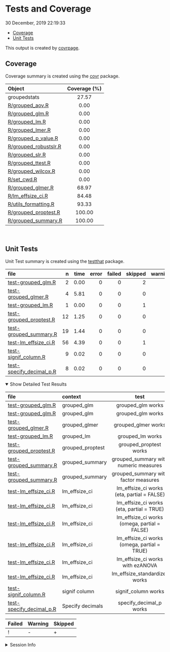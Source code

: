 Tests and Coverage
================
30 December, 2019 22:19:33

  - [Coverage](#coverage)
  - [Unit Tests](#unit-tests)

This output is created by
[covrpage](https://github.com/metrumresearchgroup/covrpage).

## Coverage

Coverage summary is created using the
[covr](https://github.com/r-lib/covr) package.

| Object                                             | Coverage (%) |
| :------------------------------------------------- | :----------: |
| groupedstats                                       |    27.57     |
| [R/grouped\_aov.R](../R/grouped_aov.R)             |     0.00     |
| [R/grouped\_glm.R](../R/grouped_glm.R)             |     0.00     |
| [R/grouped\_lm.R](../R/grouped_lm.R)               |     0.00     |
| [R/grouped\_lmer.R](../R/grouped_lmer.R)           |     0.00     |
| [R/grouped\_p\_value.R](../R/grouped_p_value.R)    |     0.00     |
| [R/grouped\_robustslr.R](../R/grouped_robustslr.R) |     0.00     |
| [R/grouped\_slr.R](../R/grouped_slr.R)             |     0.00     |
| [R/grouped\_ttest.R](../R/grouped_ttest.R)         |     0.00     |
| [R/grouped\_wilcox.R](../R/grouped_wilcox.R)       |     0.00     |
| [R/set\_cwd.R](../R/set_cwd.R)                     |     0.00     |
| [R/grouped\_glmer.R](../R/grouped_glmer.R)         |    68.97     |
| [R/lm\_effsize\_ci.R](../R/lm_effsize_ci.R)        |    84.48     |
| [R/utils\_formatting.R](../R/utils_formatting.R)   |    93.33     |
| [R/grouped\_proptest.R](../R/grouped_proptest.R)   |    100.00    |
| [R/grouped\_summary.R](../R/grouped_summary.R)     |    100.00    |

<br>

## Unit Tests

Unit Test summary is created using the
[testthat](https://github.com/r-lib/testthat) package.

| file                                                            |  n | time | error | failed | skipped | warning | icon |
| :-------------------------------------------------------------- | -: | ---: | ----: | -----: | ------: | ------: | :--- |
| [test-grouped\_glm.R](testthat/test-grouped_glm.R)              |  2 | 0.00 |     0 |      0 |       2 |       0 | \+   |
| [test-grouped\_glmer.R](testthat/test-grouped_glmer.R)          |  4 | 5.81 |     0 |      0 |       0 |       0 |      |
| [test-grouped\_lm.R](testthat/test-grouped_lm.R)                |  1 | 0.00 |     0 |      0 |       1 |       0 | \+   |
| [test-grouped\_proptest.R](testthat/test-grouped_proptest.R)    | 12 | 1.25 |     0 |      0 |       0 |       0 |      |
| [test-grouped\_summary.R](testthat/test-grouped_summary.R)      | 19 | 1.44 |     0 |      0 |       0 |       0 |      |
| [test-lm\_effsize\_ci.R](testthat/test-lm_effsize_ci.R)         | 56 | 4.39 |     0 |      0 |       1 |       0 | \+   |
| [test-signif\_column.R](testthat/test-signif_column.R)          |  9 | 0.02 |     0 |      0 |       0 |       0 |      |
| [test-specify\_decimal\_p.R](testthat/test-specify_decimal_p.R) |  8 | 0.02 |     0 |      0 |       0 |       0 |      |

<details open>

<summary> Show Detailed Test Results </summary>

| file                                                                | context           |                      test                      | status  |  n | time | icon |
| :------------------------------------------------------------------ | :---------------- | :--------------------------------------------: | :------ | -: | ---: | :--- |
| [test-grouped\_glm.R](testthat/test-grouped_glm.R#L9)               | grouped\_glm      |               grouped\_glm works               | SKIPPED |  1 | 0.00 | \+   |
| [test-grouped\_glm.R](testthat/test-grouped_glm.R#L79)              | grouped\_glm      |               grouped\_glm works               | SKIPPED |  1 | 0.00 | \+   |
| [test-grouped\_glmer.R](testthat/test-grouped_glmer.R#L40)          | grouped\_glmer    |              grouped\_glmer works              | PASS    |  4 | 5.81 |      |
| [test-grouped\_lm.R](testthat/test-grouped_lm.R#L10)                | grouped\_lm       |               grouped\_lm works                | SKIPPED |  1 | 0.00 | \+   |
| [test-grouped\_proptest.R](testthat/test-grouped_proptest.R#L32)    | grouped\_proptest |            grouped\_proptest works             | PASS    | 12 | 1.25 |      |
| [test-grouped\_summary.R](testthat/test-grouped_summary.R#L45)      | grouped\_summary  |     grouped\_summary with numeric measures     | PASS    | 11 | 1.08 |      |
| [test-grouped\_summary.R](testthat/test-grouped_summary.R#L111)     | grouped\_summary  |     grouped\_summary with factor measures      | PASS    |  8 | 0.36 |      |
| [test-lm\_effsize\_ci.R](testthat/test-lm_effsize_ci.R#L66_L69)     | lm\_effsize\_ci   |  lm\_effsize\_ci works (eta, partial = FALSE)  | PASS    | 13 | 2.47 |      |
| [test-lm\_effsize\_ci.R](testthat/test-lm_effsize_ci.R#L188_L191)   | lm\_effsize\_ci   |  lm\_effsize\_ci works (eta, partial = TRUE)   | PASS    | 10 | 0.14 |      |
| [test-lm\_effsize\_ci.R](testthat/test-lm_effsize_ci.R#L291_L294)   | lm\_effsize\_ci   | lm\_effsize\_ci works (omega, partial = FALSE) | PASS    | 10 | 0.16 |      |
| [test-lm\_effsize\_ci.R](testthat/test-lm_effsize_ci.R#L404_L407)   | lm\_effsize\_ci   | lm\_effsize\_ci works (omega, partial = TRUE)  | PASS    | 10 | 0.55 |      |
| [test-lm\_effsize\_ci.R](testthat/test-lm_effsize_ci.R#L505)        | lm\_effsize\_ci   |       lm\_effsize\_ci works with ezANOVA       | PASS    | 12 | 1.07 |      |
| [test-lm\_effsize\_ci.R](testthat/test-lm_effsize_ci.R#L532)        | lm\_effsize\_ci   |        lm\_effsize\_standardizer works         | SKIPPED |  1 | 0.00 | \+   |
| [test-signif\_column.R](testthat/test-signif_column.R#L45)          | signif column     |              signif\_column works              | PASS    |  9 | 0.02 |      |
| [test-specify\_decimal\_p.R](testthat/test-specify_decimal_p.R#L25) | Specify decimals  |           specify\_decimal\_p works            | PASS    |  8 | 0.02 |      |

| Failed | Warning | Skipped |
| :----- | :------ | :------ |
| \!     | \-      | \+      |

</details>

<details>

<summary> Session Info </summary>

| Field    | Value                            |
| :------- | :------------------------------- |
| Version  | R version 3.6.2 (2019-12-12)     |
| Platform | x86\_64-w64-mingw32/x64 (64-bit) |
| Running  | Windows 10 x64 (build 16299)     |
| Language | English\_United States           |
| Timezone | Europe/Berlin                    |

| Package  | Version |
| :------- | :------ |
| testthat | 2.3.1   |
| covr     | 3.4.0   |
| covrpage | 0.0.70  |

</details>

<!--- Final Status : skipped/warning --->
